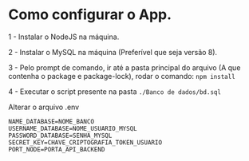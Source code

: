 # Como configurar o App.
1 - Instalar o NodeJS na máquina. 

2 - Instalar o MySQL na máquina (Preferível que seja versão 8). 

3 - Pelo prompt de comando, ir até a pasta principal do arquivo (A que contenha o package e package-lock), rodar o comando:
    ``` npm install ```
    
4 - Executar o script presente na pasta ``` ./Banco de dados/bd.sql ``` 
    
Alterar o arquivo .env
```
NAME_DATABASE=NOME_BANCO
USERNAME_DATABASE=NOME_USUARIO_MYSQL
PASSWORD_DATABASE=SENHA_MYSQL
SECRET_KEY=CHAVE_CRIPTOGRAFIA_TOKEN_USUARIO
PORT_NODE=PORTA_API_BACKEND
```
